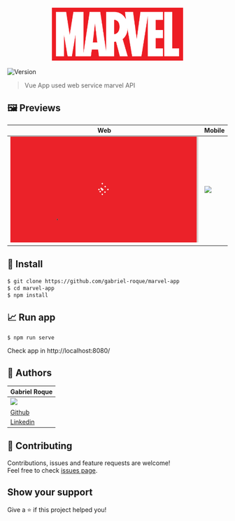 
<p align="center">
   <img src="https://raw.githubusercontent.com/gabriel-roque/marvel-app/master/src/assets/img/marvel-logo.png" width="300">
</p>

<p>
  <img alt="Version" src="https://img.shields.io/badge/version-1.0.0-blue.svg?cacheSeconds=2592000" />
</p>

> Vue App used web service marvel API

## 🖼 Previews

| Web           | Mobile        |
| ------------- | ------------- |
|  <img src="https://github.com/gabriel-roque/marvel-app/blob/master/src/assets/gifs/web.gif"> | <img src="https://github.com/gabriel-roque/marvel-app/blob/master/src/assets/gifs/mobile.gif" height="400">  |

## 🚀 Install

```
$ git clone https://github.com/gabriel-roque/marvel-app
$ cd marvel-app
$ npm install
```

## 📈 Run app

```
$ npm run serve
```

Check app in http://localhost:8080/

## 👤 Authors

| Gabriel Roque  | 
| ------------- |
| <img src="https://avatars2.githubusercontent.com/u/32438220?s=460&v=4" width="110">  
| <a href="https://github.com/gabriel-roque">Github</a> 
| <a href="https://www.linkedin.com/in/gabriel-roque/">Linkedin</a> 


## 🤝 Contributing

Contributions, issues and feature requests are welcome!<br />Feel free to check [issues page](https://github.com/gabriel-roque/marvel-app/issuess). 

## Show your support

Give a ⭐️ if this project helped you!

